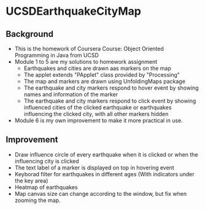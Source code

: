 # UCSDEarthquakeCityMap
## Background
* This is the homework of Coursera Course: Object Oriented Programming in Java from UCSD
* Module 1 to 5 are my solutions to homework assignment 
  * Earthquakes and cities are drawn aas markers on the map
  * The applet extends "PApplet" class provided by "Processing" 
  * The map and markers are drawn using UnfoldingMaps package
  * The earthquake and city markers respond to hover event by showing names and information of the marker
  * The earthquake and city markers respond to click event by showing influenced cities of the clicked earthquake or earthquakes influencing the clicked city, with all other markers hidden
* Module 6 is my own improvement to make it more practical in use.

## Improvement
  * Draw influence circle of every earthquake when it is clicked or when the influencing city is clicked
  * The text label of a marker is displayed on top in hovering event
  * Keyborad filter for earthquakes in different ages (With indicators under the key area)
  * Heatmap of earthquakes
  * Map canvas size can change according to the window, but fix when zooming the map. 
